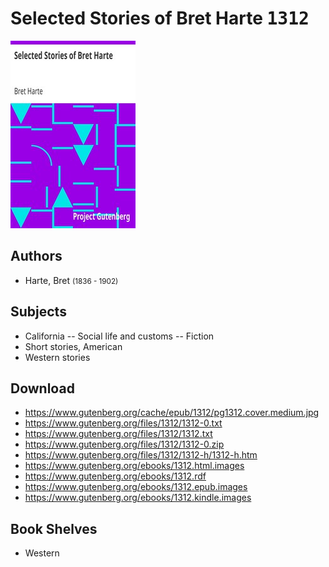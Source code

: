 # Selected Stories of Bret Harte <kbd>1312</kbd>

![](./cover.medium.jpg "")

## Authors


 - Harte, Bret <small>(1836 - 1902)</small>

## Subjects


 - California -- Social life and customs -- Fiction
 - Short stories, American
 - Western stories

## Download


 - https://www.gutenberg.org/cache/epub/1312/pg1312.cover.medium.jpg
 - https://www.gutenberg.org/files/1312/1312-0.txt
 - https://www.gutenberg.org/files/1312/1312.txt
 - https://www.gutenberg.org/files/1312/1312-0.zip
 - https://www.gutenberg.org/files/1312/1312-h/1312-h.htm
 - https://www.gutenberg.org/ebooks/1312.html.images
 - https://www.gutenberg.org/ebooks/1312.rdf
 - https://www.gutenberg.org/ebooks/1312.epub.images
 - https://www.gutenberg.org/ebooks/1312.kindle.images

## Book Shelves


 - Western
